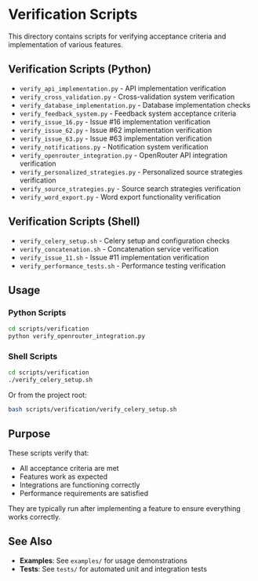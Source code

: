 # Verification Scripts

This directory contains scripts for verifying acceptance criteria and implementation of various features.

## Verification Scripts (Python)

- `verify_api_implementation.py` - API implementation verification
- `verify_cross_validation.py` - Cross-validation system verification
- `verify_database_implementation.py` - Database implementation checks
- `verify_feedback_system.py` - Feedback system acceptance criteria
- `verify_issue_16.py` - Issue #16 implementation verification
- `verify_issue_62.py` - Issue #62 implementation verification
- `verify_issue_63.py` - Issue #63 implementation verification
- `verify_notifications.py` - Notification system verification
- `verify_openrouter_integration.py` - OpenRouter API integration verification
- `verify_personalized_strategies.py` - Personalized source strategies verification
- `verify_source_strategies.py` - Source search strategies verification
- `verify_word_export.py` - Word export functionality verification

## Verification Scripts (Shell)

- `verify_celery_setup.sh` - Celery setup and configuration checks
- `verify_concatenation.sh` - Concatenation service verification
- `verify_issue_11.sh` - Issue #11 implementation verification
- `verify_performance_tests.sh` - Performance testing verification

## Usage

### Python Scripts

```bash
cd scripts/verification
python verify_openrouter_integration.py
```

### Shell Scripts

```bash
cd scripts/verification
./verify_celery_setup.sh
```

Or from the project root:

```bash
bash scripts/verification/verify_celery_setup.sh
```

## Purpose

These scripts verify that:
- All acceptance criteria are met
- Features work as expected
- Integrations are functioning correctly
- Performance requirements are satisfied

They are typically run after implementing a feature to ensure everything works correctly.

## See Also

- **Examples**: See `examples/` for usage demonstrations
- **Tests**: See `tests/` for automated unit and integration tests
